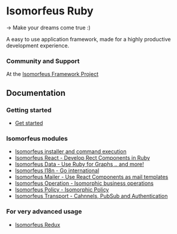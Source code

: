 # Isomorfeus Ruby

-> Make your dreams come true :)

A easy to use application framework, made for a highly productive development experience.

### Community and Support
At the [Isomorfeus Framework Project](http://isomorfeus.com) 

## Documentation

### Getting started
- [Get started](https://github.com/isomorfeus/isomorfeus-project/blob/master/ruby/docs/get_started_web.md)

### Isomorfeus modules
- [Isomorfeus installer and command execution](https://github.com/isomorfeus/isomorfeus-project/blob/master/ruby/isomorfeus/README.md)
- [Isomorfeus React - Develop Rect Components in Ruby](https://github.com/isomorfeus/isomorfeus-react/blob/master/ruby/README.md)
- [Isomorfeus Data - Use Ruby for Graphs .. and more!](https://github.com/isomorfeus/isomorfeus-project/blob/master/ruby/isomorfeus-data/README.md)
- [Isomorfeus I18n - Go international](https://github.com/isomorfeus/isomorfeus-project/blob/master/ruby/isomorfeus-i18n/README.md)
- [Isomorfeus Mailer - Use React Components as mail templates](https://github.com/isomorfeus/isomorfeus-project/blob/master/ruby/isomorfeus-mailer/README.md)
- [Isomorfeus Operation - Isomorphic business operations](https://github.com/isomorfeus/isomorfeus-project/blob/master/ruby/isomorfeus-operation/README.md)
- [Isomorfeus Policy - Isomorphic Policy](https://github.com/isomorfeus/isomorfeus-project/blob/master/ruby/isomorfeus-policy/README.md)
- [Isomorfeus Transport - Cahnnels, PubSub and Authentication](https://github.com/isomorfeus/isomorfeus-project/blob/master/ruby/isomorfeus-transport/README.md)

### For very advanced usage
- [Isomorfeus Redux](https://github.com/isomorfeus/isomorfeus-redux/blob/master/ruby/README.md)
